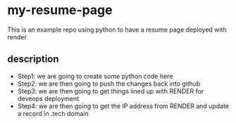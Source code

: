 # my-resume-page
This is an example repo using python to have a resume page deployed with render

## description
- Step1: we are going to create some python code here
- Step2: we are then going to push the changes back into github
- Step3: we are then going to get things lined up with RENDER for deveops deployment
- Step4: we are then going to get the IP address from RENDER and update a record in .tech domain